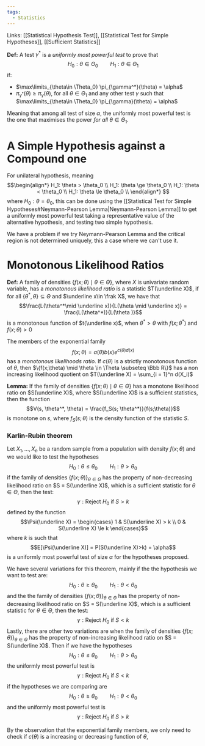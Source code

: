 ```yaml
---
tags:
  - Statistics
---
```

Links: [[Statistical Hypothesis Test]], [[Statistical Test for Simple Hypotheses]], [[Sufficient Statistics]]

**Def:** A test $\gamma^*$ is a *uniformly most powerful test* to prove that $$H_0 : \theta \in \Theta_0 \qquad H_1:\theta\in \Theta_1$$if: 
- $\max\limits_{\theta\in \Theta_0} \pi_{\gamma^*}(\theta) = \alpha$
- $\pi_{\gamma^*}(\theta) \ge \pi_\gamma(\theta)$, for all $\theta\in \Theta_1$ and any other test $\gamma$ such that $\max\limits_{\theta\in \Theta_0} \pi_{\gamma}(\theta) = \alpha$

Meaning that among all test of size $\alpha$, the uniformly most powerful test is the one that maximises the power *for all* $\theta\in\Theta_1$. 

# A Simple Hypothesis against a Compound one
For unilateral hypothesis, meaning $$\begin{align*}
H_1: \theta > \theta_0 \\
H_1: \theta \ge \theta_0 \\
H_1: \theta < \theta_0 \\
H_1: \theta \le \theta_0 \\
\end{align*}
$$where $H_0: \theta = \theta_0$, this can be done using the [[Statistical Test for Simple Hypotheses#Neymann-Pearson Lemma|Neymann-Pearson Lemma]] to get a uniformly most powerful test taking a representative value of the alternative hypothesis, and testing two simple hypothesis. 

We have a problem if we try Neymann-Pearson Lemma and the critical region is not determined uniquely, this a case where we can't use it.

# Monotonous Likelihood Ratios

**Def:** A family of densities $\{f(x;\theta) \mid \theta\in \Theta\}$, where $X$ is univariate random variable, has a *monotonous likelihood ratio* is a statistic $T(\underline X)$, if for all $\{\theta^*, \theta\} \subseteq \Theta$ and $\underline x\in \frak X$, we have that $$\frac{L(\theta^*\mid \underline x)}{L(\theta \mid \underline x)} = \frac{L(\theta^*)}{L(\theta )}$$is a monotonous function of $t(\underline x)$, when $\theta^* > \theta$ with $f(x; \theta^*)$ and $f(x;\theta)>0$

The members of the exponential family $$f(x; \theta) = a(\theta) b(x) e^{c(\theta)d(x)}$$has a *monotonous likelihoods ratio*. If $c(\theta)$ is a strictly monotonous function of $\theta$, then $\{f(x;\theta) \mid \theta \in \Theta \subseteq \Bbb R\}$ has a non increasing likelihood quotient on $T(\underline X) = \sum_{i = 1}^n d(X_i)$

**Lemma:** If the family of densities $\{f(x; \theta) \mid \theta \in \Theta\}$ has a monotone likelihood ratio on $S(\underline X)$, where $S(\underline X)$ is a sufficient statistics, then the function $$V(s, \theta^*, \theta) = \frac{f_S(s; \theta^*)}{f(s;\theta)}$$is monotone on $s$, where $f_S(s; \theta)$ is the density function of the statistic $S$. 

### Karlin-Rubin theorem
Let $X_1, \dots, X_n$ be a random sample from a population with density $f(x; \theta)$ and we would like to test the hypotheses $$H_0 : \theta \le \theta_0 \qquad H_1:\theta > \theta_0$$if the family of densities $\{f(x;\theta)\}_{\theta \in \Theta}$ has the property of non-decreasing likelihood ratio on $S = S(\underline X)$, which is a sufficient statistic for $\theta \in \Theta$, then the test: $$\gamma: \text{Reject }H_0 \text{ if } S > k$$defined by the function $$\Psi(\underline X) = \begin{cases} 1 & S(\underline X) > k \\ 0 & S(\underline X) \le k \end{cases}$$where $k$ is such that $$E[\Psi(\underline X)] = P(S(\underline X)>k) = \alpha$$is a uniformly most powerful test of size $\alpha$ for the hypotheses proposed. 

We have several variations for this theorem, mainly if the the hypothesis we want to test are: $$H_0 : \theta \ge \theta_0 \qquad H_1:\theta < \theta_0$$
and the the family of densities $\{f(x;\theta)\}_{\theta \in \Theta}$ has the property of non-decreasing likelihood ratio on $S = S(\underline X)$, which is a sufficient statistic for $\theta \in \Theta$, then the test: $$\gamma: \text{Reject }H_0 \text{ if } S < k$$
Lastly, there are other two variations are when the family of densities $\{f(x;\theta)\}_{\theta \in \Theta}$ has the property of non-increasing likelihood ratio on $S = S(\underline X)$. Then if we have the hypotheses $$H_0 : \theta \le \theta_0 \qquad H_1:\theta > \theta_0$$the uniformly most powerful test is $$\gamma: \text{Reject }H_0 \text{ if } S < k$$
if the hypotheses we are comparing are $$H_0 : \theta \ge \theta_0 \qquad H_1:\theta < \theta_0$$and the uniformly most powerful test is $$\gamma: \text{Reject }H_0 \text{ if } S > k$$

By the observation that the exponential family members, we only need to check if $c(\theta)$ is a increasing or decreasing function of $\theta$,
